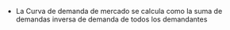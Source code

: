 - La Curva de demanda de mercado se calcula como la suma de demandas inversa de demanda de todos los demandantes